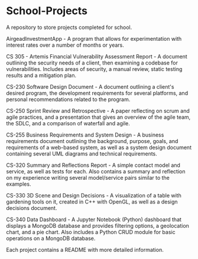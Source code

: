 # School-Projects

A repository to store projects completed for school.

AirgeadInvestmentApp - A program that allows for experimentation with interest rates over a number of months or years.

CS 305 - Artemis Financial Vulnerability Assessment Report - A document outlining the security needs of a client, then examining a codebase for vulnerabilities. Includes areas of security, a manual review, static testing results and a mitigation plan.

CS-230 Software Design Document - A document outlining a client's desired program, the development requirements for several platforms, and personal recommendations related to the program.

CS-250 Sprint Review and Retrospective - A paper reflecting on scrum and agile practices, and a presentation 
that gives an overview of the agile team, the SDLC, and a comparison of waterfall and agile.

CS-255 Business Requirements and System Design - A business requirements document outlining the background, purpose, goals, and requirements of a web-based system, as well as a system design document containing several UML diagrams and technical requirements.

CS-320 Summary and Reflections Report - A simple contact model and service, as well as tests for each. Also contains a summary and reflection on my experience writing several model/service pairs similar to the examples.

CS-330 3D Scene and Design Decisions - A visualization of a table with gardening tools on it, created in C++ with OpenGL, as well as a design decisions document.

CS-340 Data Dashboard - A Jupyter Notebook (Python) dashboard that displays a MongoDB database and provides filtering options, a geolocation chart, and a pie chart. Also includes a Python CRUD module for basic operations on a MongoDB database.

Each project contains a README with more detailed information.
